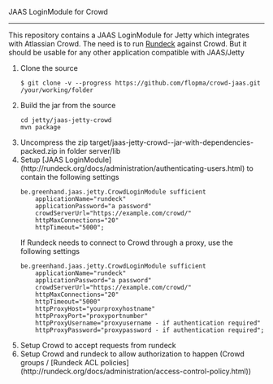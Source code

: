 JAAS LoginModule for Crowd

---

This repository contains a JAAS LoginModule for Jetty which integrates with Atlassian Crowd. The need is to run [Rundeck](http://rundeck.org) against Crowd. But it should be usable for any other application compatible with JAAS/Jetty

<ol>
<li>Clone the source

<pre><code>$ git clone -v --progress https://github.com/flopma/crowd-jaas.git /your/working/folder</code></pre>

</li>
<li>Build the jar from the source
<pre><code>cd jetty/jaas-jetty-crowd
mvn package
</code></pre>
</li>
<li>Uncompress the zip target/jaas-jetty-crowd-<version>-jar-with-dependencies-packed.zip in folder server/lib</li>
<li>Setup [JAAS LoginModule](http://rundeck.org/docs/administration/authenticating-users.html) to contain the following settings
<pre><code>be.greenhand.jaas.jetty.CrowdLoginModule sufficient
	applicationName="rundeck"
	applicationPassword="a password"
	crowdServerUrl="https://example.com/crowd/"
	httpMaxConnections="20"
	httpTimeout="5000";
</code></pre>

If Rundeck needs to connect to Crowd through a proxy, use the following settings

<pre><code>be.greenhand.jaas.jetty.CrowdLoginModule sufficient
	applicationName="rundeck"
	applicationPassword="a password"
	crowdServerUrl="https://example.com/crowd/"
	httpMaxConnections="20"
	httpTimeout="5000"
	httpProxyHost="yourproxyhostname"
	httpProxyPort="proxyportnumber"
	httpProxyUsername="proxyusername - if authentication required"
	httpProxyPassword="proxypassword - if authentication required";
</code></pre>
</li>
<li>Setup Crowd to accept requests from rundeck</li>
<li>Setup Crowd and rundeck to allow authorization to happen (Crowd groups / [Rundeck ACL policies](http://rundeck.org/docs/administration/access-control-policy.html))</li>
</ol>
